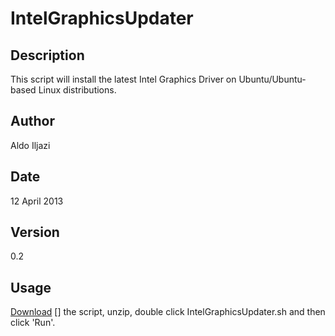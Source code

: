 # IntelGraphicsUpdater

## Description

This script will install the latest Intel Graphics Driver
on Ubuntu/Ubuntu-based Linux distributions.

## Author

Aldo Iljazi

## Date

12 April 2013

## Version

0.2

## Usage

[Download] [] the script, unzip,  double click IntelGraphicsUpdater.sh and then click 'Run'.

[Download]: https://github.com/1lj4z1/IntelGraphicsUpdater/archive/master.zip  (IntelGraphicsUpdater.zip)
